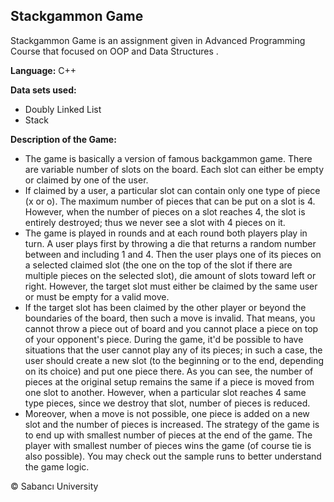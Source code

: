 ## **Stackgammon Game**

Stackgammon Game is an assignment given in Advanced Programming Course that focused on OOP and Data Structures .

**Language:** C++

**Data sets used:** 
- Doubly Linked List
-  Stack

**Description of the Game:**

- The game is basically a version of famous backgammon game. There are variable number of slots on the board.    Each slot can either be empty or claimed by one of the user.     
- If claimed by a user, a particular slot can contain only one type of piece (x or o). The maximum number of pieces that can be put on a slot is 4. However, when the number of pieces on a slot reaches 4, the slot is entirely destroyed; thus we never see a slot with 4 pieces on it.     
- The game is played in rounds and at each round both players play in turn. A user plays first by throwing a die that returns a random number between and including 1 and 4. Then the user plays one of its pieces on a selected claimed slot (the one on the top of the slot if there are multiple pieces on the selected slot), die amount of slots toward left or right. However, the target slot must either be claimed by the same user or must be empty for a valid move. 
- If the target slot has been claimed by the other player or beyond the boundaries of the board, then such a move is invalid. That means, you cannot throw a piece out of board and you cannot place a piece on top of your opponent's piece. During the game, it'd be possible to have situations that the user cannot play any of its pieces; in such a case, the user should create a new slot (to the beginning or to the end, depending on its choice) and put one piece there. As you can see, the number of pieces at the original setup remains the same if a piece is moved from one slot to another. However, when a particular slot reaches 4 same type pieces, since we destroy that slot, number of pieces is reduced. 
- Moreover, when a move is not possible, one piece is added on a new slot and the number of pieces is increased. The strategy of the game is to end up with smallest number of pieces at the end of the game. The player with smallest number of pieces wins the game (of course tie is also possible). You may check out the sample runs to better understand the game logic.

© Sabancı University
